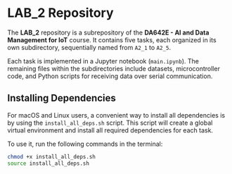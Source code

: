 # LAB_2 Repository

The **LAB_2** repository is a subrepository of the **DA642E - AI and Data Management for IoT** course. It contains five tasks, each organized in its own subdirectory, sequentially named from `A2_1` to `A2_5`.  

Each task is implemented in a Jupyter notebook (`main.ipynb`). The remaining files within the subdirectories include datasets, microcontroller code, and Python scripts for receiving data over serial communication.

## Installing Dependencies

For macOS and Linux users, a convenient way to install all dependencies is by using the `install_all_deps.sh` script. This script will create a global virtual environment and install all required dependencies for each task.  

To use it, run the following commands in the terminal:

```sh
chmod +x install_all_deps.sh
source install_all_deps.sh